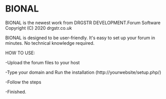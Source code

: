 # BIONAL
BIONAL is the newest work from DRGSTR DEVELOPMENT.Forum Software
Copyright (C) 2020  drgstr.co.uk

BIONAL is designed to be user-friendly. It's easy to set up your forum in minutes. No technical knowledge required.

HOW TO USE:

-Upload the forum files to your host

-Type your domain and Run the installation (http://yourwebsite/setup.php/)

-Follow the steps

-Finished.

